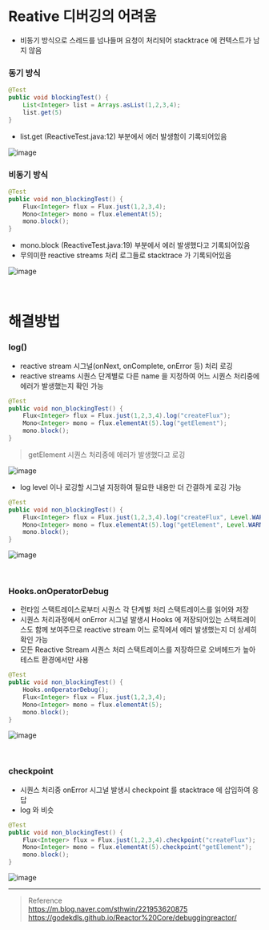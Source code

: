 # Reative 디버깅의 어려움
* 비동기 방식으로 스레드를 넘나들며 요청이 처리되어 stacktrace 에 컨텍스트가 남지 않음

### 동기 방식

```java
@Test
public void blockingTest() {
	List<Integer> list = Arrays.asList(1,2,3,4); 
	list.get(5)
}
```
* list.get (ReactiveTest.java:12) 부분에서 에러 발생함이 기록되어있음

![image](https://user-images.githubusercontent.com/48702893/135261738-cce14c0e-123a-4aec-b6bc-92bc29f08c90.png)

### 비동기 방식
```java
@Test
public void non_blockingTest() {
	Flux<Integer> flux = Flux.just(1,2,3,4);
    Mono<Integer> mono = flux.elementAt(5);
    mono.block();
}
```
* mono.block (ReactiveTest.java:19) 부분에서 에러 발생했다고 기록되어있음
* 무의미한 reactive streams 처리 로그들로 stacktrace 가 기록되어있음  

![image](https://user-images.githubusercontent.com/48702893/135261747-9611b147-d92d-434b-a88f-c9a7f940aa92.png)

<br>

# 해결방법
### log()
* reactive stream 시그널(onNext, onComplete, onError 등) 처리 로깅
* reactive streams 시퀀스 단계별로 다른 name 을 지정하여 어느 시퀀스 처리중에 에러가 발생했는지 확인 가능
```java
@Test
public void non_blockingTest() {
	Flux<Integer> flux = Flux.just(1,2,3,4).log("createFlux");
	Mono<Integer> mono = flux.elementAt(5).log("getElement");
	mono.block();
}
```
> getElement 시퀀스 처리중에 에러가 발생했다고 로깅

![image](https://user-images.githubusercontent.com/48702893/135263925-c92485a1-3c40-4660-8ca2-ae8922fb08a8.png)

* log level 이나 로깅할 시그널 지정하여 필요한 내용만 더 간결하게 로깅 가능
```java
@Test
public void non_blockingTest() {
	Flux<Integer> flux = Flux.just(1,2,3,4).log("createFlux", Level.WARNING, SignalType.ON_ERROR);
	Mono<Integer> mono = flux.elementAt(5).log("getElement", Level.WARNING, SignalType.ON_ERROR);;
	mono.block();
}
``` 

![image](https://user-images.githubusercontent.com/48702893/135264868-be7bc95c-c41e-46da-afc2-bd6d252a1fdb.png)
 
<br>

### Hooks.onOperatorDebug
* 런타임 스택트레이스로부터 시퀀스 각 단계별 처리 스택트레이스를 읽어와 저장
* 시퀀스 처리과정에서 onError 시그널 발생시 Hooks 에 저장되어있는 스택트레이스도 함께 보여주므로 reactive stream 어느 로직에서 에러 발생했는지 더 상세히 확인 가능
* 모든 Reactive Stream 시퀀스 처리 스택트레이스를 저장하므로 오버헤드가 높아 테스트 환경에서만 사용

```java
@Test
public void non_blockingTest() {
	Hooks.onOperatorDebug();
	Flux<Integer> flux = Flux.just(1,2,3,4);
	Mono<Integer> mono = flux.elementAt(5);
	mono.block();
}
```

![image](https://user-images.githubusercontent.com/48702893/135266493-4456c856-c65e-4ca9-9626-b06822c2326a.png)

<br>

### checkpoint
* 시퀀스 처리중 onError 시그널 발생시 checkpoint 를 stacktrace 에 삽입하여 응답
* log 와 비슷

```java
@Test
public void non_blockingTest() {
	Flux<Integer> flux = Flux.just(1,2,3,4).checkpoint("createFlux");
	Mono<Integer> mono = flux.elementAt(5).checkpoint("getElement");
	mono.block();
}
```

![image](https://user-images.githubusercontent.com/48702893/135268468-9f8fcdd2-9c35-415b-9762-a3f8f52a91dc.png)

***
> Reference <br>
> https://m.blog.naver.com/sthwin/221953620875 <br>
> https://godekdls.github.io/Reactor%20Core/debuggingreactor/